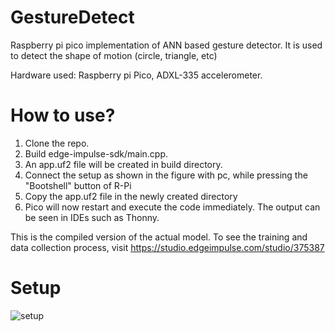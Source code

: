 # GestureDetect
 
Raspberry pi pico implementation of ANN based gesture detector. It is used to detect the shape of motion (circle, triangle, etc)

Hardware used: Raspberry pi Pico, ADXL-335 accelerometer.

# How to use?

1. Clone the repo.
2. Build edge-impulse-sdk/main.cpp.
3. An app.uf2 file will be created in build directory.
4. Connect the setup as shown in the figure with pc, while pressing the "Bootshell" button of R-Pi
5. Copy the app.uf2 file in the newly created directory
6. Pico will now restart and execute the code immediately. The output can be seen in IDEs such as Thonny.


This is the compiled version of the actual model. To see the training and data collection process, visit https://studio.edgeimpulse.com/studio/375387

# Setup

![setup](https://github.com/Az1zT/GestureDetect/tree/5e859c73c80aa28409a647d1b0575d75d00a908a/media?raw=true)
